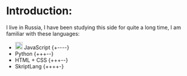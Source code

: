 # **Introduction**:
I live in Russia, I have been studying this side for quite a long time, I am familiar with these languages:
- <img src="https://cdn.jsdelivr.net/gh/devicons/devicon@latest/icons/python/python-original.svg" width="20" height="20" /> JavaScript {+----}
- Python {+++--}
- HTML + CSS {+++--}
- SkriptLang {++++-}